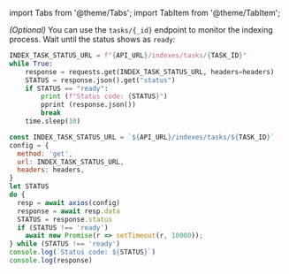 import Tabs from '@theme/Tabs';
import TabItem from '@theme/TabItem';

_(Optional)_ You can use the `tasks/{_id}` <!--TODO: Add link --> endpoint to monitor the indexing process. Wait until the status shows as `ready`:

  <Tabs>
  <TabItem value="py" label="Python">

  ```py 
  INDEX_TASK_STATUS_URL = f"{API_URL}/indexes/tasks/{TASK_ID}"
  while True:
      response = requests.get(INDEX_TASK_STATUS_URL, headers=headers)
      STATUS = response.json().get("status")
      if STATUS == "ready":
          print (f"Status code: {STATUS}")
          pprint (response.json())
          break
      time.sleep(10)
  ```
  
  </TabItem>
  <TabItem value="js" label="Node.js">

  ```js
  const INDEX_TASK_STATUS_URL = `${API_URL}/indexes/tasks/${TASK_ID}`
  config = {
    method: 'get',
    url: INDEX_TASK_STATUS_URL,
    headers: headers,
  }
  let STATUS
  do {
    resp = await axios(config)
    response = await resp.data
    STATUS = response.status
    if (STATUS !== 'ready')
      await new Promise(r => setTimeout(r, 10000));
  } while (STATUS !== 'ready')
  console.log(`Status code: ${STATUS}`)
  console.log(response)
  ```
  </TabItem>
  </Tabs>

